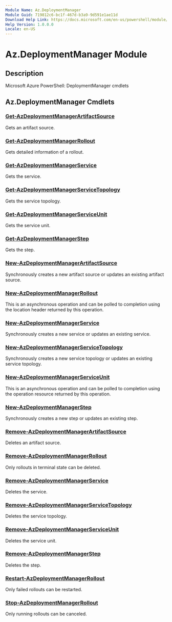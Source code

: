 ```yaml
---
Module Name: Az.DeploymentManager
Module Guid: 719812c6-bc1f-467d-b3a9-9d591e1ae11d
Download Help Link: https://docs.microsoft.com/en-us/powershell/module/az.deploymentmanager
Help Version: 1.0.0.0
Locale: en-US
---
```


# Az.DeploymentManager Module
## Description
Microsoft Azure PowerShell: DeploymentManager cmdlets

## Az.DeploymentManager Cmdlets
### [Get-AzDeploymentManagerArtifactSource](Get-AzDeploymentManagerArtifactSource.md)
Gets an artifact source.

### [Get-AzDeploymentManagerRollout](Get-AzDeploymentManagerRollout.md)
Gets detailed information of a rollout.

### [Get-AzDeploymentManagerService](Get-AzDeploymentManagerService.md)
Gets the service.

### [Get-AzDeploymentManagerServiceTopology](Get-AzDeploymentManagerServiceTopology.md)
Gets the service topology.

### [Get-AzDeploymentManagerServiceUnit](Get-AzDeploymentManagerServiceUnit.md)
Gets the service unit.

### [Get-AzDeploymentManagerStep](Get-AzDeploymentManagerStep.md)
Gets the step.

### [New-AzDeploymentManagerArtifactSource](New-AzDeploymentManagerArtifactSource.md)
Synchronously creates a new artifact source or updates an existing artifact source.

### [New-AzDeploymentManagerRollout](New-AzDeploymentManagerRollout.md)
This is an asynchronous operation and can be polled to completion using the location header returned by this operation.

### [New-AzDeploymentManagerService](New-AzDeploymentManagerService.md)
Synchronously creates a new service or updates an existing service.

### [New-AzDeploymentManagerServiceTopology](New-AzDeploymentManagerServiceTopology.md)
Synchronously creates a new service topology or updates an existing service topology.

### [New-AzDeploymentManagerServiceUnit](New-AzDeploymentManagerServiceUnit.md)
This is an asynchronous operation and can be polled to completion using the operation resource returned by this operation.

### [New-AzDeploymentManagerStep](New-AzDeploymentManagerStep.md)
Synchronously creates a new step or updates an existing step.

### [Remove-AzDeploymentManagerArtifactSource](Remove-AzDeploymentManagerArtifactSource.md)
Deletes an artifact source.

### [Remove-AzDeploymentManagerRollout](Remove-AzDeploymentManagerRollout.md)
Only rollouts in terminal state can be deleted.

### [Remove-AzDeploymentManagerService](Remove-AzDeploymentManagerService.md)
Deletes the service.

### [Remove-AzDeploymentManagerServiceTopology](Remove-AzDeploymentManagerServiceTopology.md)
Deletes the service topology.

### [Remove-AzDeploymentManagerServiceUnit](Remove-AzDeploymentManagerServiceUnit.md)
Deletes the service unit.

### [Remove-AzDeploymentManagerStep](Remove-AzDeploymentManagerStep.md)
Deletes the step.

### [Restart-AzDeploymentManagerRollout](Restart-AzDeploymentManagerRollout.md)
Only failed rollouts can be restarted.

### [Stop-AzDeploymentManagerRollout](Stop-AzDeploymentManagerRollout.md)
Only running rollouts can be canceled.

